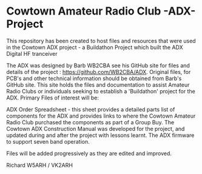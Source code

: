 # Cowtown Amateur Radio Club -ADX-Project
This repository has been created to host files and resources that were used in the Cowtown ADX project - a Buildathon Project which built the ADX Digital HF tranceiver

The ADX was designed by Barb WB2CBA see his GitHub site for files and details of the project : https://github.com/WB2CBA/ADX. 
Original files, for PCB's and other technical information should be obtained from Barb's GitHub site. This site holds the files and documentation to assist Amateur Radio Clubs or individuals seeking to establish a 'Buildathon' project for the ADX.
Primary Files of interest will be:

  ADX Order Spreadsheet - this sheet provides a detailed parts list of components for the ADX and provides links to where the Cowtown Amateur Radio Club purchased the components as part of a Group Buy.
  The Cowtown ADX Construction Manual was developed for the project, and updated during and after the project with lessons learnt.
  The ADX firmware to support seven band operation.
  
Files will be added progressively as they are edited and improved.

Richard W5ARH / VK2ARH

